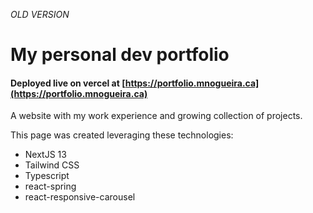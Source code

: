 *OLD VERSION*

# My personal dev portfolio

#### Deployed live on vercel at [https://portfolio.mnogueira.ca](https://portfolio.mnogueira.ca)

A website with my work experience and growing collection of projects.

This page was created leveraging these technologies:

- NextJS 13
- Tailwind CSS
- Typescript
- react-spring
- react-responsive-carousel
